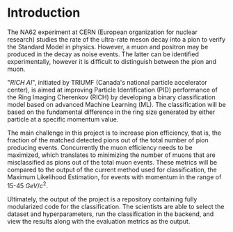# Introduction

The NA62 experiment at CERN (European organization for nuclear research) studies the rate of the ultra-rate meson decay into a pion to verify the Standard Model in physics. However, a muon and positron may be produced in the decay as noise events. The latter can be identified experimentally, however it is difficult to distinguish between the pion and muon. 

 "*RICH AI*", initiated by TRIUMF (Canada's national particle accelerator center), is aimed at improving Particle Identification (PID) performance of the Ring Imaging Cherenkov (RICH) by developing a binary classification model based on advanced Machine Learning (ML).  The classification will be based on the fundamental difference in the ring size generated by either particle at a specific momentum value.

The main challenge in this project is to increase pion efficiency, that is, the fraction of the matched detected pions out of the total number of pion producing events. Concurrently the muon efficiency needs to be maximized, which translates to minimizing the number of muons that are misclassified as pions out of the total muon events. These metrics will be compared to the output of the current method used for classification, the Maximum Likelihood Estimation, for events with momentum in the range of 15-45 $GeV/c^2$.

Ultimately, the output of the project is a repository containing fully modularized code for the classification. The scientists are able to  select the dataset and hyperparameters, run the classification in the backend, and view the results along with the evaluation metrics as the output. 
